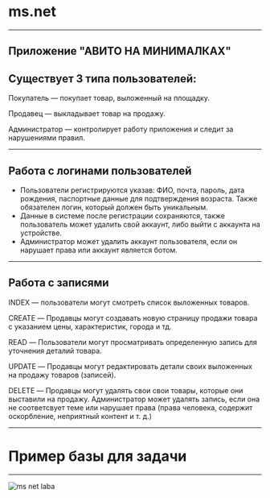 # ms.net
-----------
Приложение "АВИТО НА МИНИМАЛКАХ"
--------------
Существует 3 типа пользователей:
----------------
Покупатель — покупает товар, выложенный на площадку.

Продавец — выкладывает товар на продажу.

Администратор — контролирует работу приложения и следит за нарушениями правил.
_____________________
Работа с логинами пользователей
------
+ Пользователи регистрируются указав: ФИО, почта, пароль, дата рождения, паспортные данные для подтверждения возраста. Также обязателен логин, который должен быть уникальным.
+ Данные в системе после регистрации сохраняются, также пользователь может удалить свой аккаунт, либо выйти с аккаунта на устройстве.
+ Администратор может удалить аккаунт пользователя, если он нарушает права или аккаунт является ботом.
___________________
Работа с записями
--------
INDEX — пользователи могут смотреть список выложенных товаров.

CREATE — Продавцы могут создавать новую страницу продажи товара с указанием цены, характеристик, города и тд.

READ — Пользователи могут просматривать определенную запись для уточнения деталий товара.

UPDATE — Продавцы могут редактировать детали своих выложенных на продажу товаров  (записей).

DELETE — Продавцы могут удалять свои свои товары, которые они выставили на продажу. Администратор может удалять запись, если она не соответсвует теме или нарушает права (права человека, содержит оскорбление, неприятный контент и т. д.)
_____________________

# Пример базы для задачи
___
![ms net laba](https://github.com/user-attachments/assets/6ce9ac5c-70dd-4c16-a82b-e749cbd919b5)
